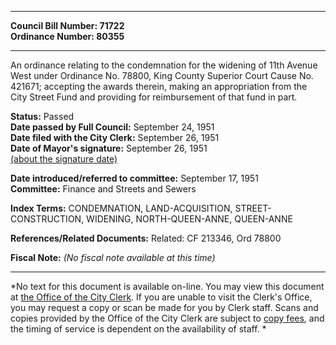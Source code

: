 * * * * *  
  
**Council Bill Number: [](#h0)[](#h2)71722**   
**Ordinance Number: 80355**  
  
* * * * *  
  
An ordinance relating to the condemnation for the widening of 11th Avenue West under Ordinance No. 78800, King County Superior Court Cause No. 421671; accepting the awards therein, making an appropriation from the City Street Fund and providing for reimbursement of that fund in part.  
  
**Status:** Passed   
**Date passed by Full Council:** September 24, 1951   
**Date filed with the City Clerk:** September 26, 1951   
**Date of Mayor's signature:** September 26, 1951   
[(about the signature date)](/~public/approvaldate.htm)   
  
  
**Date introduced/referred to committee:** September 17, 1951   
**Committee:** Finance and Streets and Sewers   
  
**Index Terms:** CONDEMNATION, LAND-ACQUISITION, STREET-CONSTRUCTION, WIDENING, NORTH-QUEEN-ANNE, QUEEN-ANNE  
  
**References/Related Documents:** Related: CF 213346, Ord 78800  
  
**Fiscal Note:** *(No fiscal note available at this time)*  
  
* * * * *  
  
*No text for this document is available on-line. You may view this document at [the Office of the City Clerk](http://www.seattle.gov/leg/clerk/contactUs.htm). If you are unable to visit the Clerk's Office, you may request a copy or scan be made for you by Clerk staff. Scans and copies provided by the Office of the City Clerk are subject to [copy fees](http://clerk.seattle.gov/~public/clerkfees.htm), and the timing of service is dependent on the availability of staff. *  
  
  
